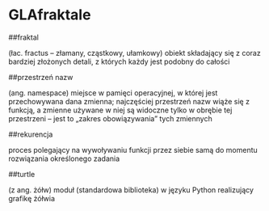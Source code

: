 # GLAfraktale

##fraktal

(łac. fractus – złamany, cząstkowy, ułamkowy) obiekt składający się z coraz bardziej złożonych detali, z których każdy jest podobny do całości

##przestrzeń nazw

(ang. namespace) miejsce w pamięci operacyjnej, w której jest przechowywana dana zmienna; najczęściej przestrzeń nazw wiąże się z funkcją, a zmienne używane w niej są widoczne tylko w obrębie tej przestrzeni – jest to „zakres obowiązywania” tych zmiennych

##rekurencja

proces polegający na wywoływaniu funkcji przez siebie samą do momentu rozwiązania określonego zadania

##turtle

(z ang. żółw) moduł (standardowa biblioteka) w języku Python realizujący grafikę żółwia
